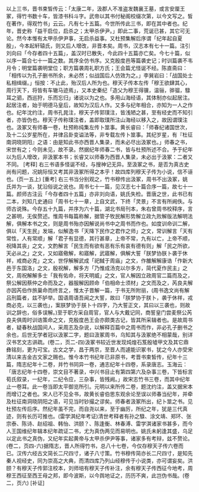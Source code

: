<!-- { "loadSidebar": true } -->
以上三书，晋书束皙传云：「太康二年，汲郡人不准盗发魏襄王墓，或言安厘王冢，得竹书数十车，皆漆书科斗字。武帝以其书付秘阁校缀次第，以今文写之。皙在著作，得观竹书」云云。凡有七十五篇。今世所传此三书，即在其中者也。纪年，晋史称「益干启位，启杀之；太甲杀伊尹。」即此二事，荒诞已甚，其它可无论。然今本惟有太甲杀伊尹事，无启杀益事。又杜预集解后序谓「纪年起自夏殷」，今本起轩辕氏，则又后人增改，非晋本矣。周书，汉志本有七十一篇。注引刘向曰「今存者四十五篇」，盖汉时已散失，今此四十五篇亦亡矣。今七十篇，似以序一篇合七十一篇之数。其序全仿书序。又克殷度邑等篇袭史记；时训篇袭不韦月令；明堂篇袭明堂位；职方篇袭周礼职方氏；王会篇尤怪诞不经。陈直斋曰：「相传以为孔子删书所余，未必然；似战国后人仿效为之。」李巽岩曰：「战国处士私相缉缀。」恒按：不止此，殆汉后人所为也。穆天子传本左传「穆王欲肆其心，周行天下，将皆有车辙马迹焉」，又本史秦纪「造父为穆王得骥，温骊，骅骝，騄耳之驷，西巡狩，乐而忘归」诸说以为之也。多用山海经语，其体制亦似起居注。起居注者，始于明德马皇后，故知为汉后人作。又多与纪年相合，亦知为一人之作也。纪年沈约注，周书孔晁注，穆天子传郭璞注，皆浅陋之甚，至有经史而不知引者，亦皆伪也。穆天子传称璞注者，盖即取璞所注山海经以移入之，故因谓璞注也。汲冢又有师春一卷，杜预称纯集左传卜筮事。黄长睿曰：「师春纪诸国世次，及十二公岁星所在，并律吕卦变谥法等，非专载左传卜筮事。其纪岁星，有『杜征南洞晓阴阳』之语：由是知此书亦西晋人集录，而未必尽出汲冢也。」师春之书，宋世有之；今则未见，故不录。然据纪年师春二书，皆与杜预所述不合。予于纪年以为后人增改，非汲冢本书；长睿又以师春为西晋人集录，未必出于汲冢：二者又不同。
[考释]
右三书语多怪诞不经，与搜神记无异。至汲冢之书，是否为真古史尚有问题，况姚际恒又考其非汲冢所得之本乎！故四库列穆天子传为小说，信不诬也。(页一五上)
[重考]
右三书当分别观之，竹书穆传出汲冢，周书不出汲冢，姚氏并为一谈，犹沿俗说之讹也。周书七十一篇，见汉志七十篇合序一篇，故七十一篇。颜师古注云「今存者四十五篇」亦非刘向语，姚氏失检。晋唐之世，此书已有二本，刘知几史通曰「周书七十一章，上自文武，下终「灵景」不言有所阙佚。与师古说殊。今存五十九篇，并序为六十篇，湖北书局刊本，朱右曾周书校释序，言之甚明，无俟赘述。惟周书每篇称解，据管子牧民解形势解立政九败解版法解明法解，俱解本书之文，则是周书殆亦因解说尚书中之周书而作也。如度训命训二解，俱以「天生民」发端，似解逸书「天降下民作之君作之师」之文，常训解言「天有常性，人有常顺」解「君子有显德，其行甚章，上帝不常，九有以亡，上帝不顺，祝降其丧」之文，文酌解言「民生而有欲有恶有乐有哀有德有则」解「民之所欲，天必从之」之文，又如寤儆解，和寤解，武寤解，俱解大誓「朕梦协朕卜袭于休祥，戒商必克」之文，世俘解解武成「祀馘于周庙」之文，作雒解解康诰「作新大邑于东国洛」之文，殷祝解，解多方「乃惟成汤克以尔多方，简代夏作民主」之文，周祝解解多士「我有佑命，将天明威」之文，官人解因立政周官二篇而及之，祭公解因蔡仲之命而及之，器服解因顾命「伯相命士须材」之文而及之，芮良夫解亦因芮伯作旅巢命而终言之，惟太子晋解一篇，于书无所附丽，(周书逸文尚有解吕刑篇者，兹不胪举。国语周语吾闻之大誓，故曰「朕梦协于朕卜，袭于休祥，戎商必克，以三袭也」，案朕梦协于朕卜十四字，乃大誓正文，其曰以三袭也，则故训之辞也，俗多误解。)至于职方采自周官，官人与大戴记同，商誓皇门尝麦祭公芮良夫俱周时训诰策命之文，克殷度邑王会亦颇类古记，皆其所采辑者也。是故周书者，疑春秋战国间人，采周志及杂说，以解释百篇中之周书而作，非必孔子删书之余也，后世无学者冠以汲冢二字，题曰汲冢周书，乌知其与汲冢绝不相蒙哉，别详汉书艺文志讲疏。(卷二，页二-四)汲冢书较近世发现炖煌石笈殷墟甲文及其它鼎彝铭刻，更为可宝。古文之学，昌于两京，至晋人而遽能识冢书，犹之今人亦受宋清以来吉金古文家之赐也。惟今本竹书纪年已非原书，考晋书束皙传，纪年十三篇，隋志纪年十二卷，并竹书同异一卷，通志纪年十四卷，系录唐志。玉海云：「唐志纪年十四卷，崇文目不著录，中兴书目止有第四第六及杂事三卷，下皆标言荀氏叙录，一纪年，二纪令应，三杂事，皆残阙。」故宋志竹书三卷，而其中纪年止一卷耳。此一卷当即太平御览所引。元明以来所传二卷，题沈约注，盖又据宋本而增订之者也。宋人已不见全书，故黄长睿伯思东观余论至误以师春当纪年，并牵及杜征南洞晓阴阳之语，可见当时钞撮之谬矣。师春者汲冢所出，纪卜筮之书。见杜预左传后序。然纪年虽不完，而自尧以来，至于幽厉，所纪之年，犹是三代真迹，则有长历可推也。(雷学淇纪年考证)清世考释者有孙之騄、涂文靖、郑环、张宗泰、陈诗、赵绍祖、韩怡、洪颐？、陈逢衡、林春溥、雷学淇诸家书甚多，而今人王国维纪年辑本纪年疏证二书，尤为真伪两见而易明也。姚氏未躬逢其盛，乌足以定此书之真伪，又纪年实起黄帝与太甲杀伊尹等事，诸家多有考辩，兹不赘论。(卷二，页四-六)据隋志，晋人所得竹书，总八十七卷，今仅存穆天子传六卷而已。汉传六经古文简长二尺四寸，诸子八寸策。竹书穆传简亦长二尺四寸，是知先秦人视经史，同为崇高之大典，而清四库乃列山经穆传于小说类，亦可谓妄矣。洪颐？有穆天子传郭注校本，刘师培有穆天子传补注，余有穆天子传西征今地考，周穆王西征至西王母之邦，即今波斯，以今舆地证之，历历不爽，此岂伪书哉。(卷二，页六)
[补证]
